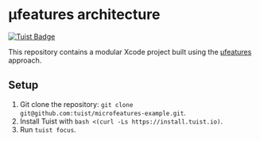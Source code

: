 # µfeatures architecture

[![Tuist Badge](https://img.shields.io/badge/powered%20by-Tuist-green.svg?longCache=true)](https://github.com/tuist)

This repository contains a modular Xcode project built using the [µfeatures](https://tuist.io/docs/architectures/microfeatures/) approach.

## Setup
1. Git clone the repository: `git clone git@github.com:tuist/microfeatures-example.git`.
2. Install Tuist with `bash <(curl -Ls https://install.tuist.io)`.
3. Run `tuist focus`.
